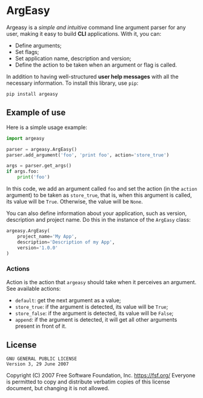 # ArgEasy

Argeasy is a *simple and intuitive* command line argument parser for any user, making it easy to build **CLI** applications. With it, you can:

- Define arguments;
- Set flags;
- Set application name, description and version;
- Define the action to be taken when an argument or flag is called.

In addition to having well-structured **user help messages** with all the necessary information. To install this library, use `pip`:

```
pip install argeasy
```

## Example of use

Here is a simple usage example:

```python
import argeasy

parser = argeasy.ArgEasy()
parser.add_argument('foo', 'print foo', action='store_true')

args = parser.get_args()
if args.foo:
    print('foo')
```

In this code, we add an argument called `foo` and set the action (in the `action` argument) to be taken as `store_true`, that is, when this argument is called, its value will be `True`. Otherwise, the value will be `None`.

You can also define information about your application, such as version, description and project name. Do this in the instance of the `ArgEasy` class:

```python
argeasy.ArgEasy(
    project_name='My App',
    description='Description of my App',
    version='1.0.0'
)
```

### Actions

Action is the action that `argeasy` should take when it perceives an argument. See available actions:

- `default`: get the next argument as a value;
- `store_true`: if the argument is detected, its value will be `True`;
- `store_false`: if the argument is detected, its value will be `False`;
- `append`: if the argument is detected, it will get all other arguments present in front of it.

## License

```
GNU GENERAL PUBLIC LICENSE
Version 3, 29 June 2007
```

Copyright (C) 2007 Free Software Foundation, Inc. <https://fsf.org/>
Everyone is permitted to copy and distribute verbatim copies
of this license document, but changing it is not allowed.
